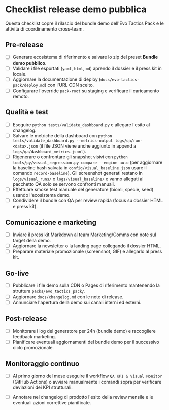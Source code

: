 # Checklist release demo pubblica

Questa checklist copre il rilascio del bundle demo dell'Evo Tactics Pack e le
attività di coordinamento cross-team.

## Pre-release

- [ ] Generare ecosistema di riferimento e salvare lo zip del preset
      **Bundle demo pubblico**.
- [ ] Validare i file esportati (`yaml`, `html`, `md`) aprendo il dossier e il
      press kit in locale.
- [ ] Aggiornare la documentazione di deploy (`docs/evo-tactics-pack/deploy.md`)
      con l'URL CDN scelto.
- [ ] Configurare l'override `pack-root` su staging e verificare il caricamento
      remoto.

## Qualità e test

- [ ] Eseguire `python tests/validate_dashboard.py` e allegare l'esito al
      changelog.
- [ ] Salvare le metriche della dashboard con
      `python tests/validate_dashboard.py --metrics-output logs/qa/run-<data>.json`
      (il file JSON viene anche aggiunto in append a `logs/qa/dashboard_metrics.jsonl`).
- [ ] Rigenerare o confrontare gli snapshot visivi con
      `python tools/py/visual_regression.py compare --engine auto`
      (per aggiornare la baseline hash salvata in `config/visual_baseline.json`
      usare il comando `record-baseline`). Gli screenshot generati restano in
      `logs/visual_runs/` o `logs/visual_baseline/` e vanno allegati al pacchetto
      QA solo se servono confronti manuali.
- [ ] Effettuare smoke test manuale del generatore (biomi, specie, seed) usando
      l'ecosistema demo.
- [ ] Condividere il bundle con QA per review rapida (focus su dossier HTML e
      press kit).

## Comunicazione e marketing

- [ ] Inviare il press kit Markdown al team Marketing/Comms con note sul target
      della demo.
- [ ] Aggiornare la newsletter o la landing page collegando il dossier HTML.
- [ ] Preparare materiale promozionale (screenshot, GIF) e allegarlo al press
      kit.

## Go-live

- [ ] Pubblicare i file demo sulla CDN o Pages di riferimento mantenendo la
      struttura `packs/evo_tactics_pack/`.
- [ ] Aggiornare `docs/changelog.md` con le note di release.
- [ ] Annunciare l'apertura della demo sui canali interni ed esterni.

## Post-release

- [ ] Monitorare i log del generatore per 24h (bundle demo) e raccogliere
      feedback marketing.
- [ ] Pianificare eventuali aggiornamenti del bundle demo per il successivo
      ciclo promozionale.

## Monitoraggio continuo

- [ ] Al primo giorno del mese eseguire il workflow `QA KPI & Visual Monitor`
      (GitHub Actions) o avviare manualmente i comandi sopra per verificare
      deviazioni dei KPI strutturali.
- [ ] Annotare nel changelog di prodotto l'esito della review mensile e le
      eventuali azioni correttive pianificate.

